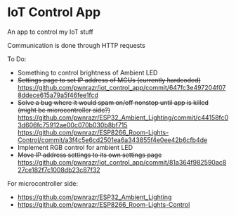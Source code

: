 # IoT Control App
An app to control my IoT stuff

Communication is done through HTTP requests

To Do:
- Something to control brightness of Ambient LED
- ~~Settings page to set IP address of MCUs (currently hardcoded)~~ https://github.com/pwnrazr/iot_control_app/commit/647fc3e497204f078ddece615a79a5f46fee1fcd
- ~~Solve a bug where it would spam on/off nonstop until app is killed (might be microcontroller side?)~~
https://github.com/pwnrazr/ESP32_Ambient_Lighting/commit/c44158fc03d606fc75912ae00c070b030b8bf715
https://github.com/pwnrazr/ESP8266_Room-Lights-Control/commit/a3f4c5e6cd2501ea6a343855f4e0ee42b6cfb4de
- Implement RGB control for ambient LED
- ~~Move IP address settings to its own settings page~~ https://github.com/pwnrazr/iot_control_app/commit/81a364f982590ac827ce182f7c1008db23c87f32

For microcontroller side:
- https://github.com/pwnrazr/ESP32_Ambient_Lighting
- https://github.com/pwnrazr/ESP8266_Room-Lights-Control
